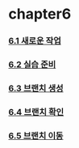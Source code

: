 # chapter6

### [6.1 새로운 작업](https://github.com/2022-oss/chapter6/blob/1622ef24fd1e5a1c21132f8f08c7754b0fd6861c/contents/6.1.md)
### [6.2 실습 준비](https://github.com/2022-oss/chapter6/blob/1622ef24fd1e5a1c21132f8f08c7754b0fd6861c/contents/6.2.md)
### [6.3 브랜치 생성](https://github.com/2022-oss/chapter6/blob/main/contents/6.3%20%EB%B8%8C%EB%9E%9C%EC%B9%98%20%EC%83%9D%EC%84%B1.md)
### [6.4 브랜치 확인](https://github.com/2022-oss/chapter6/blob/main/contents/6-4%20%EB%B8%8C%EB%9E%9C%EC%B9%98%20%ED%99%95%EC%9D%B8.md)
### [6.5 브랜치 이동](https://github.com/2022-oss/chapter6/blob/main/contents/6.5%20%EB%B8%8C%EB%9E%9C%EC%B9%98%20%EC%9D%B4%EB%8F%99.md)
